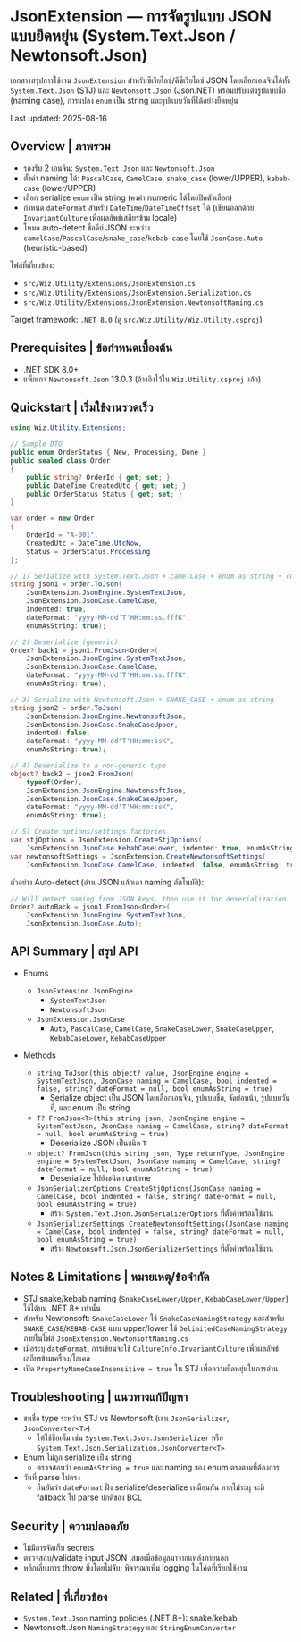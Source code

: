 # JsonExtension — การจัดรูปแบบ JSON แบบยืดหยุ่น (System.Text.Json / Newtonsoft.Json)

เอกสารสรุปการใช้งาน `JsonExtension` สำหรับซีเรียไลซ์/ดีซีเรียไลซ์ JSON โดยเลือกเอนจินได้ทั้ง `System.Text.Json` (STJ) และ `Newtonsoft.Json` (Json.NET) พร้อมปรับแต่งรูปแบบชื่อ (naming case), การแปลง `enum` เป็น string และรูปแบบวันที่ได้อย่างยืดหยุ่น

Last updated: 2025-08-16

## Overview | ภาพรวม
- รองรับ 2 เอนจิน: `System.Text.Json` และ `Newtonsoft.Json`
- ตั้งค่า naming ได้: `PascalCase`, `CamelCase`, `snake_case` (lower/UPPER), `kebab-case` (lower/UPPER)
- เลือก serialize `enum` เป็น string (คงค่า numeric ได้โดยปิดตัวเลือก)
- กำหนด `dateFormat` สำหรับ `DateTime`/`DateTimeOffset` ได้ (เขียนออกด้วย `InvariantCulture` เพื่อผลลัพธ์เสถียรข้าม locale)
 - โหมด auto-detect ชื่อคีย์ JSON ระหว่าง `camelCase`/`PascalCase`/`snake_case`/`kebab-case` โดยใช้ `JsonCase.Auto` (heuristic-based)

ไฟล์ที่เกี่ยวข้อง:
- `src/Wiz.Utility/Extensions/JsonExtension.cs`
- `src/Wiz.Utility/Extensions/JsonExtension.Serialization.cs`
- `src/Wiz.Utility/Extensions/JsonExtension.NewtonsoftNaming.cs`

Target framework: `.NET 8.0` (ดู `src/Wiz.Utility/Wiz.Utility.csproj`)

## Prerequisites | ข้อกำหนดเบื้องต้น
- .NET SDK 8.0+
- แพ็กเกจ `Newtonsoft.Json` 13.0.3 (อ้างอิงไว้ใน `Wiz.Utility.csproj` แล้ว)

## Quickstart | เริ่มใช้งานรวดเร็ว
```csharp
using Wiz.Utility.Extensions;

// Sample DTO
public enum OrderStatus { New, Processing, Done }
public sealed class Order
{
    public string? OrderId { get; set; }
    public DateTime CreatedUtc { get; set; }
    public OrderStatus Status { get; set; }
}

var order = new Order
{
    OrderId = "A-001",
    CreatedUtc = DateTime.UtcNow,
    Status = OrderStatus.Processing
};

// 1) Serialize with System.Text.Json + camelCase + enum as string + custom date format
string json1 = order.ToJson(
    JsonExtension.JsonEngine.SystemTextJson,
    JsonExtension.JsonCase.CamelCase,
    indented: true,
    dateFormat: "yyyy-MM-dd'T'HH:mm:ss.fffK",
    enumAsString: true);

// 2) Deserialize (generic)
Order? back1 = json1.FromJson<Order>(
    JsonExtension.JsonEngine.SystemTextJson,
    JsonExtension.JsonCase.CamelCase,
    dateFormat: "yyyy-MM-dd'T'HH:mm:ss.fffK",
    enumAsString: true);

// 3) Serialize with Newtonsoft.Json + SNAKE_CASE + enum as string
string json2 = order.ToJson(
    JsonExtension.JsonEngine.NewtonsoftJson,
    JsonExtension.JsonCase.SnakeCaseUpper,
    indented: false,
    dateFormat: "yyyy-MM-dd'T'HH:mm:ssK",
    enumAsString: true);

// 4) Deserialize to a non-generic type
object? back2 = json2.FromJson(
    typeof(Order),
    JsonExtension.JsonEngine.NewtonsoftJson,
    JsonExtension.JsonCase.SnakeCaseUpper,
    dateFormat: "yyyy-MM-dd'T'HH:mm:ssK",
    enumAsString: true);

// 5) Create options/settings factories
var stjOptions = JsonExtension.CreateStjOptions(
    JsonExtension.JsonCase.KebabCaseLower, indented: true, enumAsString: true);
var newtonsoftSettings = JsonExtension.CreateNewtonsoftSettings(
    JsonExtension.JsonCase.CamelCase, indented: false, enumAsString: true);
```

ตัวอย่าง Auto-detect (อ่าน JSON แล้วเดา naming อัตโนมัติ):
```csharp
// Will detect naming from JSON keys, then use it for deserialization
Order? autoBack = json1.FromJson<Order>(
    JsonExtension.JsonEngine.SystemTextJson,
    JsonExtension.JsonCase.Auto);
```

## API Summary | สรุป API
- Enums
  - `JsonExtension.JsonEngine`
    - `SystemTextJson`
    - `NewtonsoftJson`
  - `JsonExtension.JsonCase`
    - `Auto`, `PascalCase`, `CamelCase`, `SnakeCaseLower`, `SnakeCaseUpper`, `KebabCaseLower`, `KebabCaseUpper`

- Methods
  - `string ToJson(this object? value, JsonEngine engine = SystemTextJson, JsonCase naming = CamelCase, bool indented = false, string? dateFormat = null, bool enumAsString = true)`
    - Serialize object เป็น JSON โดยเลือกเอนจิน, รูปแบบชื่อ, จัดย่อหน้า, รูปแบบวันที่, และ enum เป็น string
  - `T? FromJson<T>(this string json, JsonEngine engine = SystemTextJson, JsonCase naming = CamelCase, string? dateFormat = null, bool enumAsString = true)`
    - Deserialize JSON เป็นชนิด `T`
  - `object? FromJson(this string json, Type returnType, JsonEngine engine = SystemTextJson, JsonCase naming = CamelCase, string? dateFormat = null, bool enumAsString = true)`
    - Deserialize ไปยังชนิด runtime
  - `JsonSerializerOptions CreateStjOptions(JsonCase naming = CamelCase, bool indented = false, string? dateFormat = null, bool enumAsString = true)`
    - สร้าง `System.Text.Json.JsonSerializerOptions` ที่ตั้งค่าพร้อมใช้งาน
  - `JsonSerializerSettings CreateNewtonsoftSettings(JsonCase naming = CamelCase, bool indented = false, string? dateFormat = null, bool enumAsString = true)`
    - สร้าง `Newtonsoft.Json.JsonSerializerSettings` ที่ตั้งค่าพร้อมใช้งาน

## Notes & Limitations | หมายเหตุ/ข้อจำกัด
- STJ snake/kebab naming (`SnakeCaseLower/Upper`, `KebabCaseLower/Upper`) ใช้ได้บน .NET 8+ เท่านั้น
- สำหรับ Newtonsoft: `SnakeCaseLower` ใช้ `SnakeCaseNamingStrategy` และสำหรับ `SNAKE_CASE`/`KEBAB-CASE` แบบ upper/lower ใช้ `DelimitedCaseNamingStrategy` ภายในไฟล์ `JsonExtension.NewtonsoftNaming.cs`
- เมื่อระบุ `dateFormat`, การเขียนจะใช้ `CultureInfo.InvariantCulture` เพื่อผลลัพธ์เสถียรข้ามเครื่อง/โลเคล
- เปิด `PropertyNameCaseInsensitive = true` ใน STJ เพื่อความยืดหยุ่นในการอ่าน

## Troubleshooting | แนวทางแก้ปัญหา
- ชนชื่อ type ระหว่าง STJ vs Newtonsoft (เช่น `JsonSerializer`, `JsonConverter<T>`)
  - ให้ใช้ชื่อเต็ม เช่น `System.Text.Json.JsonSerializer` หรือ `System.Text.Json.Serialization.JsonConverter<T>`
- Enum ไม่ถูก serialize เป็น string
  - ตรวจสอบว่า `enumAsString = true` และ naming ของ enum ตรงตามที่ต้องการ
- วันที่ parse ไม่ตรง
  - ยืนยันว่า `dateFormat` ฝั่ง serialize/deserialize เหมือนกัน หากไม่ระบุ จะมี fallback ไป parse ปกติของ BCL

## Security | ความปลอดภัย
- ไม่มีการจัดเก็บ secrets
- ตรวจสอบ/validate input JSON เสมอเมื่อข้อมูลมาจากแหล่งภายนอก
- หลีกเลี่ยงการ throw ทิ้งโดยไม่จับ; พิจารณาเพิ่ม logging ในโค้ดที่เรียกใช้งาน

## Related | ที่เกี่ยวข้อง
- `System.Text.Json` naming policies (.NET 8+): snake/kebab
- Newtonsoft.Json `NamingStrategy` และ `StringEnumConverter`

